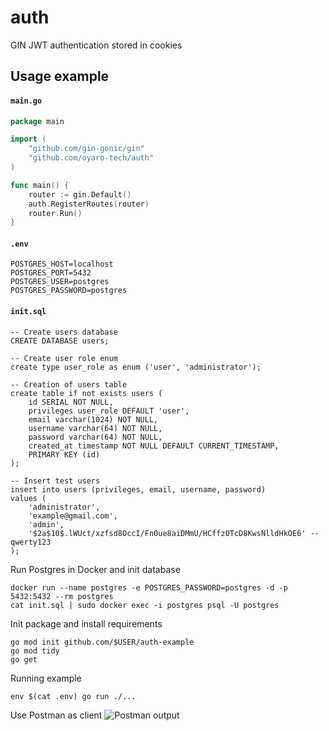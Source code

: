 # auth
GIN JWT authentication stored in cookies

## Usage example

#### `main.go`
```go
package main

import (
	"github.com/gin-gonic/gin"
	"github.com/oyaro-tech/auth"
)

func main() {
	router := gin.Default()
	auth.RegisterRoutes(router)
	router.Run()
}
```

#### `.env`
```
POSTGRES_HOST=localhost
POSTGRES_PORT=5432
POSTGRES_USER=postgres
POSTGRES_PASSWORD=postgres
```

#### `init.sql`
```
-- Create users database
CREATE DATABASE users;

-- Create user role enum
create type user_role as enum ('user', 'administrator');

-- Creation of users table
create table if not exists users (
    id SERIAL NOT NULL,
    privileges user_role DEFAULT 'user',
    email varchar(1024) NOT NULL,
    username varchar(64) NOT NULL,
    password varchar(64) NOT NULL,
    created_at timestamp NOT NULL DEFAULT CURRENT_TIMESTAMP,
    PRIMARY KEY (id)
);

-- Insert test users
insert into users (privileges, email, username, password)
values (
    'administrator',
    'example@gmail.com',
    'admin',
    '$2a$10$.lWUct/xzfsd8OccI/Fn0ue8aiDMmU/HCffzOTcD8KwsNlldHkOE6' -- qwerty123
);
```

Run Postgres in Docker and init database
```
docker run --name postgres -e POSTGRES_PASSWORD=postgres -d -p 5432:5432 --rm postgres
cat init.sql | sudo docker exec -i postgres psql -U postgres
```

Init package and install requirements
```
go mod init github.com/$USER/auth-example
go mod tidy
go get
```

Running example
```
env $(cat .env) go run ./...
```

Use Postman as client
![Postman output](https://github.com/oyaro-tech/auth/example/postman-output.png)